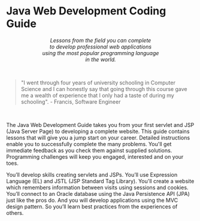 Java Web Development Coding Guide 
=======
<center>
<i>Lessons from the field you can complete<br/>to develop professional web applications<br/>using the most popular programming language<br/>in the world.</i>
</center>
<p>&nbsp;<p\>
<blockquote>
"I went through four years of university schooling in Computer Science and I can honestly say that going through this course gave me a wealth of experience that I only had a taste of during my schooling". - Francis, Software Engineer
</blockquote>
<p>&nbsp;<p\>

The Java Web Development Guide takes you from your first servlet and JSP (Java Server Page) to developing a complete website. This guide contains lessons that will give you a jump start on your career. Detailed instructions enable you to successfully complete the many problems. You'll get immediate feedback as you check them against supplied solutions. Programming challenges will keep you engaged, interested and on your toes. 

You’ll develop skills creating servlets and JSPs. You’ll use Expression Language (EL) and JSTL (JSP Standard Tag Library). You'll create a website which remembers information between visits using sessions and cookies. You’ll connect to an Oracle database using the Java Persistence API (JPA) just like the pros do. And you will develop applications using the MVC design pattern. So you’ll learn best practices from the experiences of others.